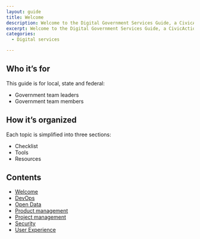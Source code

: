 ```yaml
---
layout: guide
title: Welcome
description: Welcome to the Digital Government Services Guide, a CivicActions resource helping public service teams build highly effective digital government services teams.
excerpt: Welcome to the Digital Government Services Guide, a CivicActions resource helping public service teams build highly effective digital government services teams.
categories:
  - Digital services

---
```


## Who it’s for

This guide is for local, state and federal:

* Government team leaders
* Government team members

## How it’s organized

Each topic is simplified into three sections:

* Checklist
* Tools
* Resources

## Contents


* [Welcome](/guide/welcome)
* [DevOps](/guide/devops)
* [Open Data](/guide/welcome)
* [Product management](/guide/product-management)
* [Project management](/guide/project-management)
* [Security](/guide/security)
* [User Experience](/guide/user-experience)